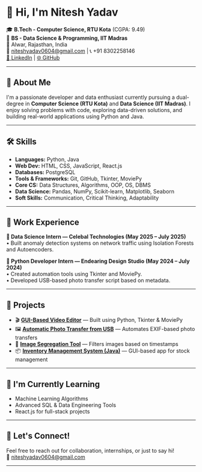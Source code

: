 # 👋 Hi, I'm Nitesh Yadav

🎓 **B.Tech - Computer Science, RTU Kota** (CGPA: 9.49)  
📘 **BS - Data Science & Programming, IIT Madras**   
📍 Alwar, Rajasthan, India  
📧 niteshyadav0604@gmail.com | 📞 +91 8302258146  
[🔗 LinkedIn](http://www.linkedin.com/in/nitesh-yadav-48567b217) | [🌐 GitHub](https://github.com/Nitesh-Yadavv)

---

## 🧠 About Me

I'm a passionate developer and data enthusiast currently pursuing a dual-degree in **Computer Science (RTU Kota)** and **Data Science (IIT Madras)**. I enjoy solving problems with code, exploring data-driven solutions, and building real-world applications using Python and Java.

---

## 🛠️ Skills

- **Languages:** Python, Java  
- **Web Dev:** HTML, CSS, JavaScript, React.js  
- **Databases:** PostgreSQL  
- **Tools & Frameworks:** Git, GitHub, Tkinter, MoviePy  
- **Core CS:** Data Structures, Algorithms, OOP, OS, DBMS
- **Data Science:** Pandas, NumPy, Scikit-learn, Matplotlib, Seaborn  
- **Soft Skills:** Communication, Critical Thinking, Adaptability

---

## 💼 Work Experience

**🔹 Data Science Intern — Celebal Technologies (May 2025 – July 2025)**  
• Built anomaly detection systems on network traffic using Isolation Forests and Autoencoders. 

**🔹 Python Developer Intern — Endearing Design Studio (May 2024 – July 2024)**  
• Created automation tools using Tkinter and MoviePy.  
• Developed USB-based photo transfer script based on metadata.

---

## 🚀 Projects

- 🎬 [**GUI-Based Video Editor**](https://github.com/Nitesh-Yadavv/Python-Projects/blob/main/Videoeditor.py) — Built using Python, Tkinter & MoviePy  
- 🖼️ [**Automatic Photo Transfer from USB**](https://github.com/Nitesh-Yadavv/Python-Projects/blob/main/auto_photo_transfer.py) — Automates EXIF-based photo transfers  
- 📁 [**Image Segregation Tool**](https://github.com/Nitesh-Yadavv/Python-Projects/blob/main/img-date-segregator.py) — Filters images based on timestamps  
- 📦 [**Inventory Management System (Java)**](https://github.com/Nitesh-Yadavv/Inventory-Management-System-/blob/main/Inventory_mang.java) — GUI-based app for stock management

---

## 🌱 I'm Currently Learning
- Machine Learning Algorithms  
- Advanced SQL & Data Engineering Tools  
- React.js for full-stack projects

---

## 📢 Let's Connect!

Feel free to reach out for collaboration, internships, or just to say hi!  
📩 [niteshyadav0604@gmail.com](mailto:niteshyadav0604@gmail.com)

---
